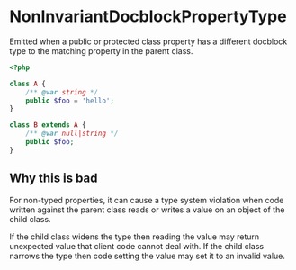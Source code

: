 # NonInvariantDocblockPropertyType

Emitted when a public or protected class property has a different docblock type to the matching property in the parent class.

```php
<?php

class A {
    /** @var string */
    public $foo = 'hello';
}

class B extends A {
    /** @var null|string */
    public $foo;
}

```

## Why this is bad

For non-typed properties, it can cause a type system violation when code written against the parent class reads or writes a value on an object of the child class.

If the child class widens the type then reading the value may return unexpected value that client code cannot deal with. If the child class narrows the type then code setting the value may set
it to an invalid value.
